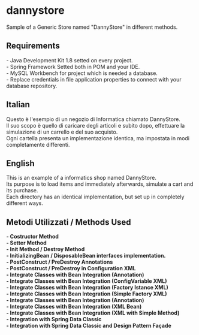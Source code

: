 # dannystore
Sample of a Generic Store named "DannyStore" in different methods. <br />
<h2>Requirements</h2>
- Java Development Kit 1.8 setted on every project.<br />
- Spring Framework Setted both in POM and your IDE.<br />
- MySQL Workbench for project which is needed a database.<br />
- Replace credentials in file application properties to connect with your database repository.<br />
<h2>Italian</h2>
Questo è l'esempio di un negozio di Informatica chiamato DannyStore.<br /> 
Il suo scopo è quello di caricare degli articoli e subito dopo, effettuare la simulazione di un carrello e del suo acquisto.<br />
Ogni cartella presenta un implementazione identica, ma impostata in modi completamente differenti.<br />
<h2>English</h2>
This is an example of a informatics shop named DannyStore.<br />
Its purpose is to load items and immediately afterwards, simulate a cart and its purchase.<br />
Each directory has an identical implementation, but set up in completely different ways.<br />
<h2>Metodi Utilizzati / Methods Used</h2>
<strong>- Costructor Method</strong><br />
<strong>- Setter Method</strong><br />
<strong>- Init Method / Destroy Method</strong><br />
<strong>- InitializingBean / DisposableBean interfaces implementation.</strong><br />
<strong>- PostConstruct / PreDestroy Annotations</strong><br />
<strong>- PostConstruct / PreDestroy in Configuration XML</strong><br />
<strong>- Integrate Classes with Bean Integration (Annotation)</strong><br />
<strong>- Integrate Classes with Bean Integration (ConfigVariable XML)</strong><br />
<strong>- Integrate Classes with Bean Integration (Factory Istance XML)</strong><br />
<strong>- Integrate Classes with Bean Integration (Simple Factory XML)</strong><br />
<strong>- Integrate Classes with Bean Integration (Annotation)</strong><br />
<strong>- Integrate Classes with Bean Integration (XML Bean)</strong><br />
<strong>- Integrate Classes with Bean Integration (XML with Simple Method)</strong><br />
<strong>- Integration with Spring Data Classic</strong><br />
<strong>- Integration with Spring Data Classic and Design Pattern Façade</strong><br />
